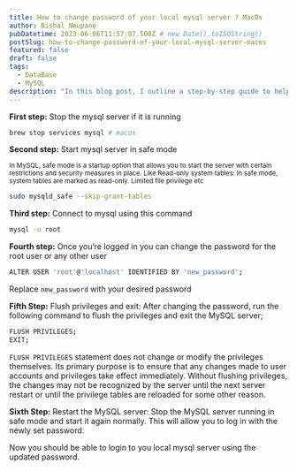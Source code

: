 ```yaml
---
title: How to change password of your local mysql server ? MacOs
author: Bishal Neupane
pubDatetime: 2023-06-06T11:57:07.508Z # new Date().toISOString()
postSlug: how-to-change-password-of-your-local-mysql-server-macos
featured: false
draft: false
tags:
  - DataBase
  - MySQL
description: "In this blog post, I outline a step-by-step guide to help you reset the password for your local MySQL server. By following these instructions, you can regain access to your server and avoid the frustration of forgetting your password in the future."
---
```


**First step:** Stop the mysql server if it is running

```bash
brew stop services mysql # macos
```

**Second step:** Start mysql server in safe mode

<small> In MySQL, safe mode is a startup option that allows you to start the server with certain restrictions and security measures in place. Like Read-only system tables: In safe mode, system tables are marked as read-only. Limited file privilege etc </small>

```bash
sudo mysqld_safe --skip-grant-tables
```

**Third step:** Connect to mysql using this command

```bash
mysql -u root
```

**Fourth step:** Once you’re logged in you can change the password for the root user or any other user

```bash
ALTER USER 'root'@'localhost' IDENTIFIED BY 'new_password';
```

Replace `new_password` with your desired password

**Fifth Step:** Flush privileges and exit: After changing the password, run the following command to flush the privileges and exit the MySQL server;

```bash
FLUSH PRIVILEGES;
EXIT;
```

`FLUSH PRIVILEGES` statement does not change or modify the privileges themselves. Its primary purpose is to ensure that any changes made to user accounts and privileges take effect immediately. Without flushing privileges, the changes may not be recognized by the server until the next server restart or until the privilege tables are reloaded for some other reason.

**Sixth Step:** Restart the MySQL server: Stop the MySQL server running in safe mode and start it again normally. This will allow you to log in with the newly set password.

Now you should be able to login to you local mysql server using the updated password.

